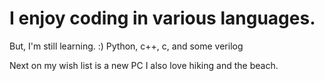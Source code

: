 # I enjoy coding in various languages.
But, I'm still learning. :)
Python, c++, c, and some verilog 

Next on my wish list is a new PC
I also love hiking and the beach.
